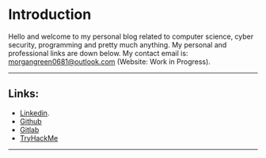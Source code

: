 # Introduction

Hello and welcome to my personal blog related to computer science, cyber security, programming and pretty much anything. My personal and professional links are down below. My contact email is: morgangreen0681@outlook.com (Website: Work in Progress).

---
## Links: 
* [Linkedin](https://www.linkedin.com/in/morgan-green-5300341b8/).
* [Github](https://github.com/mgreen01)
* [Gitlab](https://gitlab.com/mgreen01)
* [TryHackMe](https://tryhackme.com/p/TaffGreen2001)
---



